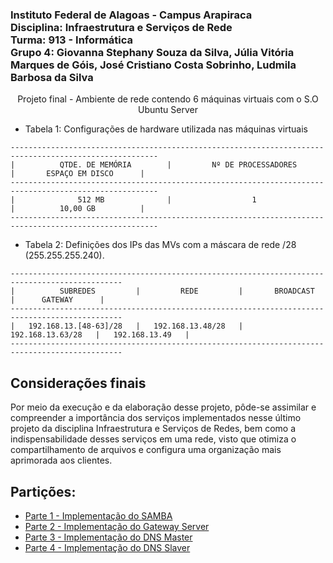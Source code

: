 ### Instituto Federal de Alagoas - Campus Arapiraca<br>Disciplina: Infraestrutura e Serviços de Rede<br>Turma: 913 - Informática<br>Grupo 4: Giovanna Stephany Souza da Silva, Júlia Vitória Marques de Góis, José Cristiano Costa Sobrinho, Ludmila Barbosa da Silva

<p align="center">Projeto final - Ambiente de rede contendo 6 máquinas virtuais com o S.O Ubuntu Server<p>

* Tabela 1: Configurações de hardware utilizada nas máquinas virtuais
```
-------------------------------------------------------------------------------------------------------
|          QTDE. DE MEMÓRIA        |         Nº DE PROCESSADORES         |       ESPAÇO EM DISCO      |   
-------------------------------------------------------------------------------------------------------
|              512 MB              |                  1                  |          10,00 GB          |   
-------------------------------------------------------------------------------------------------------
```

* Tabela 2: Definições dos IPs das MVs com a máscara de rede /28 (255.255.255.240).
```
-----------------------------------------------------------------------------------------------
|          SUBREDES         |         REDE         |       BROADCAST      |      GATEWAY      |
-----------------------------------------------------------------------------------------------
|   192.168.13.[48-63]/28   |   192.168.13.48/28   |   192.168.13.63/28   |   192.168.13.49   |
-----------------------------------------------------------------------------------------------
```
## Considerações finais
Por meio da execução e da elaboração desse projeto, 
pôde-se assimilar e compreender a importância dos serviços 
implementados nesse último projeto da disciplina Infraestrutura e 
Serviços de Redes, bem como a indispensabilidade desses 
serviços em uma rede, visto que otimiza o compartilhamento 
de arquivos e configura uma organização mais aprimorada aos clientes.

## Partições:
* [Parte 1 - Implementação do SAMBA](https://github.com/Ludmila2004/ProjetoFinal-Redes/blob/main/Implementa%C3%A7%C3%A3o%20do%20SAMBA.md)
* [Parte 2 - Implementação do Gateway Server](https://github.com/Ludmila2004/ProjetoFinal-Redes/blob/main/Implementa%C3%A7%C3%A3o%20do%20gateway%20server.md)
* [Parte 3 - Implementação do DNS Master](https://github.com/Ludmila2004/ProjetoFinal-Redes/blob/main/Implementa%C3%A7%C3%A3o%20do%20DNS%20Master.md)
* [Parte 4 - Implementação do DNS Slaver](https://github.com/Ludmila2004/ProjetoFinal-Redes/blob/main/Implementa%C3%A7%C3%A3o%20do%20DNS%20Slave.md)
